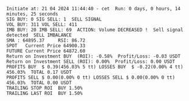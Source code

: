     Initiate at: 21 04 2024 11:44:40 - cet  Run: 0 days, 0 hours, 14 minutes, 25 seconds
    SIG BUY: 0 SIG SELL: 1  SELL SIGNAL
    VOL BUY: 311 VOL SELL: 411
    IMB BUY: 20 IMB SELL: 69  ACTION: Volume DECREASED !  Sell signal detected  SELL IMBALANCE
    SMA : 64895.37     RSI: 86.72
    SPOT   Current Price 64900.33
    FUTURE Current Price 64872.60
    Return on Investment BUY  (ROI): -0.58%  Profit/Loss: -0.03 USDT
    Return on Investment SELL (ROI): 0.00%  Profit/Loss: 0.00 USDT
    PROFITS BUY  $ 0.39(456.03% 5 tt) LOSSES BUY  $ -0.22(0.00% 4 tt)  456.03%  TOTAL 0.17 USDT
    PROFITS SELL $ 0.00(0.00% 0 tt) LOSSES SELL $ 0.00(0.00% 0 tt)  456.03%  TOTAL 0.00 USDT
    TRAILING STOP ROI  BUY 1.50%
    TRAILING LAST ROI  BUY 1.50%
